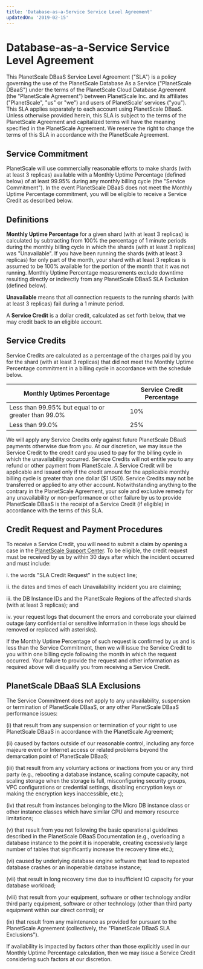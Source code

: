 ```yaml
---
title: 'Database-as-a-Service Service Level Agreement'
updatedOn: '2019-02-15'
---
```


# Database-as-a-Service Service Level Agreement

This PlanetScale DBaaS Service Level Agreement ("SLA") is a policy governing the use of the PlanetScale Database As a Service ("PlanetScale DBaaS") under the terms of the PlanetScale Cloud Database Agreement (the "PlanetScale Agreement") between PlanetScale Inc. and its affiliates ("PlanetScale", "us" or "we") and users of PlanetScale’ services ("you"). This SLA applies separately to each account using PlanetScale DBaaS. Unless otherwise provided herein, this SLA is subject to the terms of the PlanetScale Agreement and capitalized terms will have the meaning specified in the PlanetScale Agreement. We reserve the right to change the terms of this SLA in accordance with the PlanetScale Agreement.

## Service Commitment

PlanetScale will use commercially reasonable efforts to make shards (with at least 3 replicas) available with a Monthly Uptime Percentage (defined below) of at least 99.95% during any monthly billing cycle (the "Service Commitment"). In the event PlanetScale DBaaS does not meet the Monthly Uptime Percentage commitment, you will be eligible to receive a Service Credit as described below.

## Definitions

**Monthly Uptime Percentage** for a given shard (with at least 3 replicas) is calculated by subtracting from 100% the percentage of 1 minute periods during the monthly billing cycle in which the shards (with at least 3 replicas) was "Unavailable". If you have been running the shards (with at least 3 replicas) for only part of the month, your shard with at least 3 replicas is assumed to be 100% available for the portion of the month that it was not running. Monthly Uptime Percentage measurements exclude downtime resulting directly or indirectly from any PlanetScale DBaaS SLA Exclusion (defined below).

**Unavailable** means that all connection requests to the running shards (with at least 3 replicas) fail during a 1 minute period.

A **Service Credit** is a dollar credit, calculated as set forth below, that we may credit back to an eligible account.

## Service Credits

Service Credits are calculated as a percentage of the charges paid by you for the shard (with at least 3 replicas) that did not meet the Monthly Uptime Percentage commitment in a billing cycle in accordance with the schedule below.

| Monthly Uptimes Percentage                          | Service Credit Percentage |
| --------------------------------------------------- | ------------------------- |
| Less than 99.95% but equal to or greater than 99.0% | 10%                       |
| Less than 99.0%                                     | 25%                       |

We will apply any Service Credits only against future PlanetScale DBaaS payments otherwise due from you. At our discretion, we may issue the Service Credit to the credit card you used to pay for the billing cycle in which the unavailability occurred. Service Credits will not entitle you to any refund or other payment from PlanetScale. A Service Credit will be applicable and issued only if the credit amount for the applicable monthly billing cycle is greater than one dollar ($1 USD). Service Credits may not be transferred or applied to any other account. Notwithstanding anything to the contrary in the PlanetScale Agreement, your sole and exclusive remedy for any unavailability or non-performance or other failure by us to provide PlanetScale DBaaS is the receipt of a Service Credit (if eligible) in accordance with the terms of this SLA.

## Credit Request and Payment Procedures

To receive a Service Credit, you will need to submit a claim by opening a case in the [PlanetScale Support Center](https://support.planetscale.com). To be eligible, the credit request must be received by us by within 30 days after which the incident occurred and must include:

i. the words "SLA Credit Request" in the subject line;

ii. the dates and times of each Unavailability incident you are claiming;

iii. the DB Instance IDs and the PlanetScale Regions of the affected shards (with at least 3 replicas); and

iv. your request logs that document the errors and corroborate your claimed outage (any confidential or sensitive information in these logs should be removed or replaced with asterisks).

If the Monthly Uptime Percentage of such request is confirmed by us and is less than the Service Commitment, then we will issue the Service Credit to you within one billing cycle following the month in which the request occurred. Your failure to provide the request and other information as required above will disqualify you from receiving a Service Credit.

## PlanetScale DBaaS SLA Exclusions

The Service Commitment does not apply to any unavailability, suspension or termination of PlanetScale DBaaS, or any other PlanetScale DBaaS performance issues:

(i) that result from any suspension or termination of your right to use PlanetScale DBaaS in accordance with the PlanetScale Agreement;

(ii) caused by factors outside of our reasonable control, including any force majeure event or Internet access or related problems beyond the demarcation point of PlanetScale DBaaS;

(iii) that result from any voluntary actions or inactions from you or any third party (e.g., rebooting a database instance, scaling compute capacity, not scaling storage when the storage is full, misconfiguring security groups, VPC configurations or credential settings, disabling encryption keys or making the encryption keys inaccessible, etc.);

(iv) that result from instances belonging to the Micro DB instance class or other instance classes which have similar CPU and memory resource limitations;

(v) that result from you not following the basic operational guidelines described in the PlanetScale DBaaS Documentation (e.g., overloading a database instance to the point it is inoperable, creating excessively large number of tables that significantly increase the recovery time etc.);

(vi) caused by underlying database engine software that lead to repeated database crashes or an inoperable database instance;

(vii) that result in long recovery time due to insufficient IO capacity for your database workload;

(viii) that result from your equipment, software or other technology and/or third party equipment, software or other technology (other than third party equipment within our direct control); or

(ix) that result from any maintenance as provided for pursuant to the PlanetScale Agreement (collectively, the "PlanetScale DBaaS SLA Exclusions").

If availability is impacted by factors other than those explicitly used in our Monthly Uptime Percentage calculation, then we may issue a Service Credit considering such factors at our discretion.
